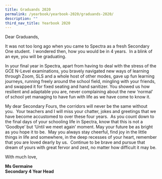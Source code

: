 ```yaml
---
title: Graduands 2020
permalink: /yearbook/yearbook-2020/graduands-2020/
description: ""
third_nav_title: Yearbook 2020
---
```

Dear Graduands,

It was not too long ago when you came to Spectra as a fresh Secondary One student.  I wondered then, how you would be in 4 years.  In a blink of an eye, you will be graduating. 

In your final year in Spectra, apart from having to deal with the stress of the GCE N-Level examinations, you bravely navigated new ways of learning through Zoom, SLS and a whole host of other modes, gave up fun learning journeys, running freely around the school field, mingling with your friends, and swapped it for fixed seating and hand sanitizer. You showed us how resilient and adaptable you are, never complaining about the new ‘normal’ of school yet managing to have fun with life as we have come to know it.

My dear Secondary Fours, the corridors will never be the same without you.  Your teachers and I will miss your chatter, jokes and greetings that we have become accustomed to over these four years.  As you count down to the final days of your schooling life in Spectra, know that this is not a ‘Goodbye’ but ‘Until we meet again’ moment. May your future be as bright as you hope it to be.  May you always stay cheerful, find joy in the little things in life and somewhere, in the deep recesses of your heart, remember that you are loved dearly by us.  Continue to be brave and pursue that dream of yours with great fervor and zest, no matter how difficult it may be.

With much love,

**Ms Germaine  
Secondary 4 Year Head**
